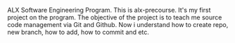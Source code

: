 ALX Software Engineering Program.
This is alx-precourse.
It's my first project on the program.
The objective of the project is to teach me source code management via Git and Github.
Now i understand how to create  repo, new branch, how to add, how to commit and etc.
